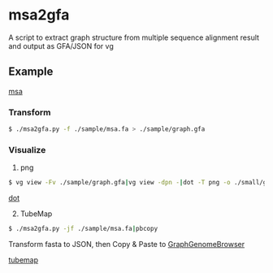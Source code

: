 # msa2gfa

A script to extract graph structure from multiple sequence alignment result and output as GFA/JSON for vg

## Example

[msa](./small/msa.png)

### Transform

```bash
$ ./msa2gfa.py -f ./sample/msa.fa > ./sample/graph.gfa
```

### Visualize

1. png

```bash
$ vg view -Fv ./sample/graph.gfa|vg view -dpn -|dot -T png -o ./small/graph.png
```

[dot](./small/test.png)

2. TubeMap

```bash
$ ./msa2gfa.py -jf ./sample/msa.fa|pbcopy
```

Transform fasta to JSON, then Copy & Paste to [GraphGenomeBrowser](http://graphgenome.tk/demo3/)


[tubemap](./small/tubemap.png)
